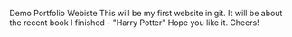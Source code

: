 Demo
Portfolio Webiste
This will be my first website in git. It will be about the recent book I finished - "Harry Potter" 
Hope you like it. 
Cheers!
